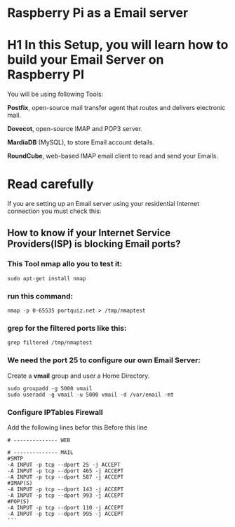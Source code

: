 # Raspberry Pi as a Email server

# H1 In this Setup, you will learn how to build your Email Server on Raspberry PI

You will be using following Tools:

**Postfix**, open-source mail transfer agent that routes and delivers electronic mail.

**Dovecot**, open-source IMAP and POP3 server.

**MardiaDB** (MySQL), to store Email account details.

**RoundCube**, web-based IMAP email client to read and send your Emails.

# Read carefully

If you are setting up an Email server using your residential Internet connection you must check this:

## How to know if your Internet Service Providers(ISP) is blocking Email ports?
### This Tool nmap allo you to test it:
```shell
sudo apt-get install nmap
```
### run this command:
```shell
nmap -p 0-65535 portquiz.net > /tmp/nmaptest
```
### grep for the filtered ports like this:
```shell
grep filtered /tmp/nmaptest
```
### We need the port 25 to configure our own Email Server:
Create a **vmail** group and user a Home Directory.
```shell
sudo groupadd -g 5000 vmail 
sudo useradd -g vmail -u 5000 vmail -d /var/email -mt
```
### Configure IPTables Firewall
Add the following lines befor this Before this line

```shell
# -------------- WEB

# -------------- MAIL
#SMTP
-A INPUT -p tcp --dport 25 -j ACCEPT
-A INPUT -p tcp --dport 465 -j ACCEPT
-A INPUT -p tcp --dport 587 -j ACCEPT
#IMAP(S)
-A INPUT -p tcp --dport 143 -j ACCEPT
-A INPUT -p tcp --dport 993 -j ACCEPT
#POP(S)
-A INPUT -p tcp --dport 110 -j ACCEPT
-A INPUT -p tcp --dport 995 -j ACCEPT
'''




